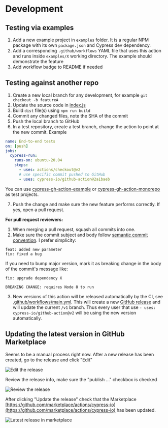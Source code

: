 # Development

## Testing via examples

1. Add a new example project in `examples` folder. It is a regular NPM package with its own `package.json` and Cypress dev dependency.
1. Add a corresponding `.github/workflows` YAML file that uses this action and runs inside `examples/X` working directory. The example should demonstrate the feature
1. Add workflow badge to README if needed

## Testing against another repo

1. Create a new local branch for any development, for example `git checkout -b featureA`
1. Update the source code in [index.js](index.js)
1. Build `dist` file(s) using `npm run build`
1. Commit any changed files, note the SHA of the commit
1. Push the local branch to GitHub
1. In a test repository, create a test branch, change the action to point at the new commit. Example

```yml
name: End-to-end tests
on: [push]
jobs:
  cypress-run:
    runs-on: ubuntu-20.04
    steps:
      - uses: actions/checkout@v2
      # use specific commit pushed to GitHub
      - uses: cypress-io/github-action@2a1baeb
```

You can use [cypress-gh-action-example](https://github.com/bahmutov/cypress-gh-action-example) or [cypress-gh-action-monorepo](https://github.com/bahmutov/cypress-gh-action-monorepo) as test projects.

7. Push the change and make sure the new feature performs correctly. If yes, open a pull request.

**For pull request reviewers:**

1. When merging a pull request, squash all commits into one.
1. Make sure the commit subject and body follow [semantic commit convention](https://semantic-release.gitbook.io/semantic-release/#commit-message-format). I prefer simplicity:

```text
feat: added new parameter
fix: fixed a bug
```

If you need to bump major version, mark it as breaking change in the body of the commit's message like:

```text
fix: upgrade dependency X

BREAKING CHANGE: requires Node 8 to run
```

3. New versions of this action will be released automatically by the CI, see [.github/workflows/main.yml](.github/workflows/main.yml). This will create a new [GitHub release](https://github.com/cypress-io/github-action/releases) and will update the current `/v1` branch. Thus every user that use `- uses: cypress-io/github-action@v2` will be using the new version automatically.

## Updating the latest version in GitHub Marketplace

Seems to be a manual process right now. After a new release has been created, go to the release and click "Edit"

![Edit the release](/img/edit-release.png)

Review the release info, make sure the "publish ..." checkbox is checked

![Review the release](/img/review-release.png)

After clicking "Update the release" check that the Marketplace [https://github.com/marketplace/actions/cypress-io](https://github.com/marketplace/actions/cypress-io) has been updated.

![Latest release in marketplace](/img/latest-release.png)
